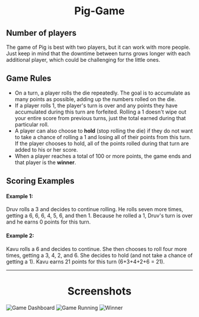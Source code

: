 <h1 align="center"> Pig-Game </h1>

## Number of players
  The game of Pig is best with two players, but it can work with more people. Just keep in mind that the downtime between turns grows longer with each additional player, which could be challenging for the little ones.

## Game Rules
* On a turn, a player rolls the die repeatedly. The goal is to accumulate as many points as possible, adding up the numbers rolled on the die.
* If a player rolls 1, the player's turn is over and any points they have accumulated during this turn are forfeited. Rolling a 1 doesn't wipe out your entire score from previous turns, just the total earned during that particular roll.
* A player can also choose to **hold** (stop rolling the die) if they do not want to take a chance of rolling a 1 and losing all of their points from this turn. If the player chooses to hold, all of the points rolled during that turn are added to his or her score.
* When a player reaches a total of 100 or more points, the game ends and that player is the **winner**.

## Scoring Examples

#### Example 1:
  Druv rolls a 3 and decides to continue rolling. He rolls seven more times, getting a 6, 6, 6, 4, 5, 6, and then 1. Because he rolled a 1, Druv's turn is over and he earns 0 points for this turn.

#### Example 2:
  Kavu rolls a 6 and decides to continue. She then chooses to roll four more times, getting a 3, 4, 2, and 6. She decides to hold (and not take a chance of getting a 1). Kavu earns 21 points for this turn (6+3+4+2+6 = 21).

---
<h1 align="center"> Screenshots </h1>

![Game Dashboard](https://github.com/kiranbaradur/Images/blob/master/1.PNG)
![Game Running](https://github.com/kiranbaradur/Images/blob/master/2.PNG)
![Winner](https://github.com/kiranbaradur/Images/blob/master/3.PNG)
